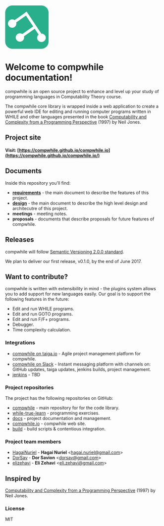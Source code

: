 ![alt text](https://github.com/compwhile/compwhile/raw/master/logo.png "compwhile")

# Welcome to compwhile documentation!

compwhile is an open source project to enhance and level up your study of programming languages in Computability Theory course.

The compwhile core library is wrapped inside a web application to create a powerful web IDE for editing and running computer programs written in WHILE and other languages presented in the book [Computability and Complexity from a Programming Perspective](http://www.diku.dk/~neil/Comp2book.html) (1997) by Neil Jones.

## Project site
#### Visit: [https://compwhile.github.io/compwhile.io](https://compwhile.github.io/compwhile.io/)

## Documents
Inside this repository you'll find:

 * **[requirements](01-requirements.md)** - the main document to describe the features of this
   project.
 * **[design](02-design.md)** - the main document to describe the high level design and
   architecutre of this project.
 * **meetings** - meeting notes.
 * **proposals** - documents that describe proposals for future features of compwhile.

## Releases
compwhile will follow [Semantic Versioning 2.0.0 standard](http://semver.org).

We plan to deliver our first release, v0.1.0, by the end of June 2017.

## Want to contribute?
compwhile is written with extensibility in mind - the plugins system allows you to add support for new languages easily. Our goal is to support the following features in the future:

* Edit and run WHILE programs.
* Edit and run GOTO programs.
* Edit and run F/F+ programs.
* Debugger.
* Time complexity calculation.

### Integrations
* [compwhile on taiga.io](https://tree.taiga.io/project/elizehavi-compwhile) - Agile project management platform for compwhile.
* [compwhile on Slack](https://compwhile.slack.com) - Instant messaging platform with channels on: GitHub updates, taiga updates, jenkins builds, project management.
* [jenkins](https://tree.taiga.io/project/elizehavi-compwhile) - TBD

### Project repositories
The project has the following repositories on GitHub:

* [compwhile](https://github.com/compwhile/compwhile) - main repository for for the code library.
* [while-true-learn](https://github.com/compwhile/while-true-learn) - programming exercises.
* [docs](https://github.com/compwhile/docs) - project documentation and management.
* [compwhile.io](https://github.com/compwhile/compile.io) - compwhile web site.
* [build](https://github.com/compwhile/build) - build scripts & contentious integration.

### Project team members
* [HagaiNuriel](https://github.com/HagaiNuriel) -
**Hagai Nuriel** &lt;hagai.nuriel@gmail.com&gt;
* [DorSav](https://github.com/DorSav) -
**Dor Savion** &lt;dorsav@gmail.com&gt;
* [elizehavi](https://github.com/elizehavi) -
**Eli Zehavi** &lt;eli.zehavi@gmail.com&gt;

## Inspired by
[Computability and Complexity from a Programming Perspective](http://www.diku.dk/~neil/Comp2book.html) (1997) by Neil Jones.

### License
MIT
